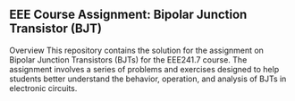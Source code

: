 ## EEE Course Assignment: Bipolar Junction Transistor (BJT) 
Overview This repository contains the solution for the assignment on Bipolar Junction Transistors (BJTs) for the EEE241.7 course. The assignment involves a series of problems and exercises designed to help students better understand the behavior, operation, and analysis of BJTs in electronic circuits.
